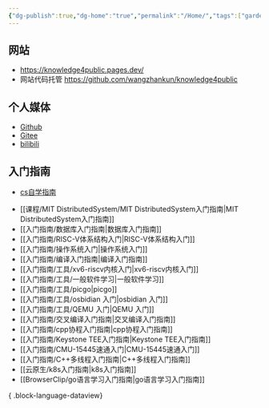 ```yaml
---
{"dg-publish":true,"dg-home":"true","permalink":"/Home/","tags":["gardenEntry"],"dgPassFrontmatter":true}
---
```


## 网站

* https://knowledge4public.pages.dev/
* 网站代码托管 https://github.com/wangzhankun/knowledge4public

## 个人媒体
* [Github](https://github.com/wangzhankun)
* [Gitee](https://gitee.com/wangzhankun)
* [bilibili](https://space.bilibili.com/227393559)


## 入门指南
* [cs自学指南](https://csdiy.wiki/)
- [[课程/MIT DistributedSystem/MIT DistributedSystem入门指南\|MIT DistributedSystem入门指南]]
- [[入门指南/数据库入门指南\|数据库入门指南]]
- [[入门指南/RISC-V体系结构入门\|RISC-V体系结构入门]]
- [[入门指南/操作系统入门\|操作系统入门]]
- [[入门指南/编译入门指南\|编译入门指南]]
- [[入门指南/工具/xv6-riscv内核入门\|xv6-riscv内核入门]]
- [[入门指南/工具/一般软件学习\|一般软件学习]]
- [[入门指南/工具/picgo\|picgo]]
- [[入门指南/工具/osbidian 入门\|osbidian 入门]]
- [[入门指南/工具/QEMU 入门\|QEMU 入门]]
- [[入门指南/交叉编译入门指南\|交叉编译入门指南]]
- [[入门指南/cpp协程入门指南\|cpp协程入门指南]]
- [[入门指南/Keystone TEE入门指南\|Keystone TEE入门指南]]
- [[入门指南/CMU-15445速通入门\|CMU-15445速通入门]]
- [[入门指南/C++多线程入门指南\|C++多线程入门指南]]
- [[云原生/k8s入门指南\|k8s入门指南]]
- [[BrowserClip/go语言学习入门指南\|go语言学习入门指南]]

{ .block-language-dataview}

